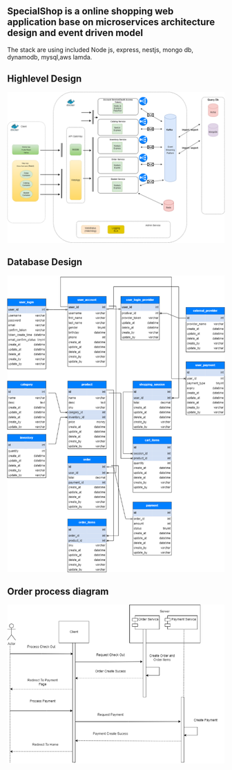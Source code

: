 ## SpecialShop is a online shopping web application base on microservices architecture design and event driven model
The stack are using included Node js, express, nestjs, mongo db, dynamodb, mysql,aws lamda.
## Highlevel Design
![Alt text](documents/SpecialShop-HightLevelArchitecture.drawio.png?raw=true "Title")
## Database Design
![Alt text](documents/SpecialShop-DataBaseDesign.drawio.png?raw=true "Title")
## Order process diagram
![Alt text](documents/SpecialShop-Payment-Process.drawio.png?raw=true "Title")